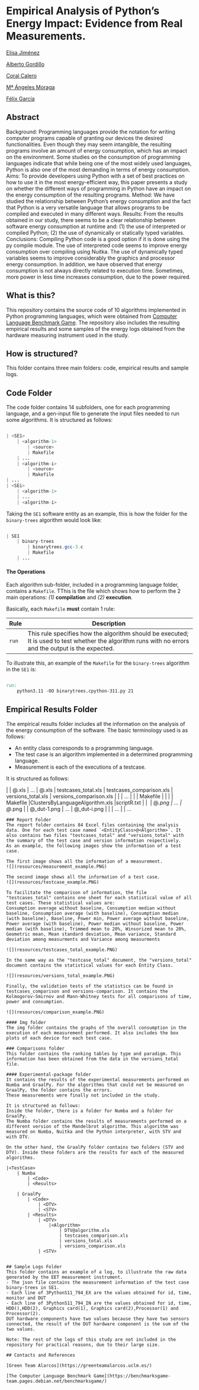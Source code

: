 # Empirical Analysis of Python’s Energy Impact: Evidence from Real Measurements.
[Elisa Jiménez](https://orcid.org/0000-0002-2158-037X)

[Alberto Gordillo](https://orcid.org/0000-0002-4742-173X)  

[Coral Calero](https://orcid.org/0000-0003-0728-4176)

[Mª Ángeles Moraga](https://orcid.org/0000-0001-9165-7144)

[Félix García](https://orcid.org/0000-0001-6460-0353)


## Abstract
Background: Programming languages provide the notation for writing computer programs capable of granting our devices the desired functionalities. Even though they may seem intangible, the resulting programs involve an amount of energy consumption, which has an impact on the environment. Some studies on the consumption of programming languages indicate that while being one of the most widely used languages, Python is also one of the most demanding in terms of energy consumption.
Aims: To provide developers using Python with a set of best practices on how to use it in the most energy-efficient way, this paper presents a study on whether the different ways of programming in Python have an impact on the energy consumption of the resulting programs.
Method: We have studied the relationship between Python’s energy consumption and the fact that Python is a very versatile language that allows programs to be compiled and executed in many different ways.
Results: From the results obtained in our study, there seems to be a clear relationship between software energy consumption at runtime and: (1) the use of interpreted or compiled Python; (2) the use of dynamically or statically typed variables.
Conclusions: Compiling Python code is a good option if it is done using the py compile module. The use of interpreted code seems to improve energy consumption over compiling using Nuitka. The use of dynamically typed variables seems to improve
considerably the graphics and processor energy consumption. In addition, we have observed that energy consumption is not always directly related to execution time. Sometimes, more power in less time increases consumption, due to the power required.

## What is this?

This repository contains the source code of 10 algorithms implemented in Python programming languages, which were obtained from [Computer Language Benchmark Game](https://benchmarksgame-team.pages.debian.net/benchmarksgame/).
The repository also includes the resulting empirical results and some samples of the energy logs obtained from the hardware measuring instrument used in the study.

## How is structured?

This folder contains three main folders: code, empirical results and sample logs.

## Code Folder

The code folder contains 14 subfolders, one for each programming language, and a gen-input file to generate the input files needed to run some algorithms. It is structured as follows:

```Java

| <SE1>
	| <algorithm-1>
		| <source>
		| Makefile
	| ...
	| <algorithm-i>
		| <source>
		| Makefile
| ...
| <SEi>
	| <algorithm-1>
	| ...
	| <algorithm-i>


```

Taking the `SE1` software entity as an example, this is how the folder for the `binary-trees` algorithm would look like:

```Java

| SE1
	| binary-trees
		| binarytrees.gcc-3.c
		| Makefile
	| ...

```

#### The Operations

Each algorithm sub-folder, included in a programming language folder, contains a `Makefile`.
TThis is the file which shows how to perform the 2 main operations: *(1)* **compilation** and *(2)* **execution**.

Basically, each `Makefile` **must** contain 1 rule:

| Rule | Description |
| -------- | -------- |
| `run` | This rule specifies how the algorithm should be executed; It is used to test whether the algorithm runs with no errors and the output is the expected. 

To illustrate this, an example of the `Makefile` for the `binary-trees` algorithm in the `SE1` is:

```Makefile

run:
	python3.11 -OO binarytrees.cpython-311.py 21

```
## Empirical Results Folder

The empirical results folder includes all the information on the analysis of the energy consumption of the software. The basic terminology used is as follows:
- An entity class corresponds to a programming language. 
- The test case is an algorithm implemented in a determined programming language.
- Measurement is each of the executions of a testcase.

It is structured as follows:

|<report>
	| <EntityClass-1>@<Algorithm-1>.xls
	| ...
	| <EntityClass-i>@<Algorithm-i>.xls
	| testcases_total.xls
	| testcases_comparison.xls
	| versions_total.xls
	| versions_comparison.xls
	| 
	| <clustering>
		| ...
		| <byalgoritms>
			| <source>
			| Makefile
		|
		| <bylanguage>
			| <source>
			| Makefile
        	|ClustersByLanguageAlgorithm.xls
        	|scriptR.txt
	| 
	| <img>
		| <EntityClass-1>@<Algorithm>_<Device-1>.png
		| ...
		| <EntityClass-i>@<Algorithm>_<Device-i>.png
		|
		| <EntityClass-1>@<Algorithm>_dut-1.png
		| ...
		| <EntityClass-i>@<Algorithm>_dut-i.png
|<comparisons>
	| <byParadigm>
		| ...
	| <byType>
		| ...
```
### Report Folder
The report folder contains 84 Excel files containing the analysis data. One for each test case named `<EntityClass>@<Algorithm>`. It also contains two files "testcases_total" and "versions_total" with the summary of the test case and version information respectively.
As an example, the following images show the information of a test case.

The first image shows all the information of a measurement.
![](resources/measurement_example.PNG)

The second image shows all the information of a test case.
![](resources/testcase_example.PNG)

To facilitate the comparison of information, the file "testcases_total" contains one sheet for each statistical value of all test cases. These statistical values are:
Consumption average without baseline, Consumption median without baseline, Consumption average (with baseline), Consumption median (with baseline), Baseline, Power min, Power average without baseline, Power average (with baseline), Power median without baseline, Power median (with baseline), Trimmed mean to 20%, Winsorized mean to 20%, Geometric mean, Mean standard deviation, Mean variance, Standard deviation among measurments and Variance among measurments

![](resources/testcases_total_example.PNG)

In the same way as the "testcase_total" document, the "versions_total" document contains the statistical values for each Entity Class.

![](resources/versions_total_example.PNG)

Finally, the validation tests of the statistics can be found in testcases_comparison and versions-comparison. It contains the Kolmogorov-Smirnov and Mann-Whitney tests for all comparisons of time, power and consumption.

![](resources/comparison_example.PNG)

#### Img folder
The img folder contains the graphs of the overall consumption in the execution of each measurement performed. It also includes the box plots of each device for each test case.

### Comparisons folder
This folder contains the ranking tables by type and paradigm. This information has been obtained from the data in the versions_total file.

#### Experimental-package folder
It contains the results of the experimental measurements performed on Numba and GraalPy. For the algorithms that could not be measured on GraalPy, the folder contains the errors. 
These measurements were finally not included in the study.

It is structured as follows:
Inside the folder, there is a folder for Numba and a folder for GraalPy.
The Numba folder contains the results of measurements performed on a different version of the Mandelbrot algorithm. This algorithm was measured on Numba, Nuitka and the Python interpreter, with STV and with DTV.

On the other hand, the GraalPy folder contains two folders (STV and DTV). Inside these folders are the results for each of the measured algorithms.

|<TestCase>
	| Numba
		| <Code>
		| <Results>

	| GraalPy
		| <Code>
			| <DTV>
			| <STV>
		| <Results>
			| <DTV>
				|<Algorithm>
					| DTV@algorithm.xls
					| testcases_comparison.xls
					| versions_total.xls
					| versions_comparison.xls
			| <STV>


## Sample Logs Folder
This folder contains an example of a log, to illustrate the raw data generated by the EET measurement instrument. 
- The json file contains the measurement information of the test case binary-trees in SE1.
- Each line of 3PythonS11_794_EX are the values obtained for id, time, monitor and DUT
- Each line of 3PythonS11_794_IN are the values obtained for id, time, HDD(),HDD(2), Graphics card(1), Graphics card(2),Processor(1) and Processor(2).
DUT hardware components have two values because they have two sensors connected, the result of the DUT hardware component is the sum of the two values.

Note: The rest of the logs of this study are not included in the repository for practical reasons, due to their large size.

## Contacts and References

[Green Team Alarcos](https://greenteamalarcos.uclm.es/)

[The Computer Language Benchmark Game](https://benchmarksgame-team.pages.debian.net/benchmarksgame/)

